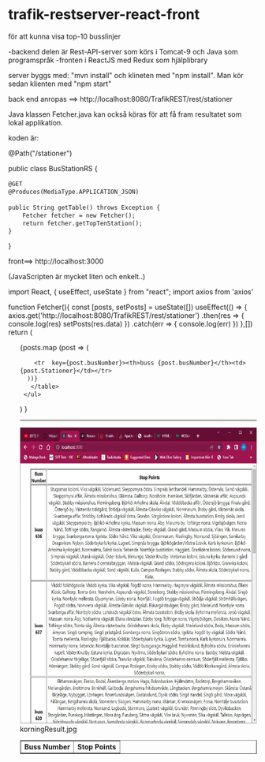# trafik-restserver-react-front
för att kunna visa top-10 busslinjer 

-backend delen är Rest-API-server som körs i Tomcat-9 och Java som programspråk
-fronten i ReactJS med Redux som hjälplibrary

server byggs med:
   "mvn install"
och klineten med 
  "npm install". 
Man kör sedan klienten med "npm start"

back end anropas ==>  http://localhost:8080/TrafikREST/rest/stationer

Java klassen Fetcher.java kan också köras för att få fram resultatet som lokal applikation.

koden är:

@Path("/stationer")

public class BusStationRS {

	@GET
	@Produces(MediaType.APPLICATION_JSON)
	
	public String getTable() throws Exception {
		Fetcher fetcher = new Fetcher();
		return fetcher.getTopTenStation();
	}
}



front==>  http://localhost:3000



 (JavaScripten är mycket liten och enkelt..)


import React, { useEffect, useState } from "react";
import axios from 'axios'

function Fetcher(){
   const [posts, setPosts] = useState([])
  useEffect(() => {
     axios.get('http://localhost:8080/TrafikREST/rest/stationer')
     .then(res => {
     console.log(res)
     setPosts(res.data)
     })
     .catch(err => {
     console.log(err)
    })
 },[])
 return (
  <div>
     <ul>
	 <table border="1"><tr><th>Buss Number</th><th>Stop Points</th></tr>
      {posts.map (post => (
       
		<tr  key={post.busNumber}><th>buss {post.busNumber}</th><td>{post.Stationer}</td></tr>
      ))}
	   </table>
     </ul>
   </div>
  )
}

----------
<img src="korningResult.jpg" alt="Girl in a jacket" width="500" height="600">
 korningResult.jpg
